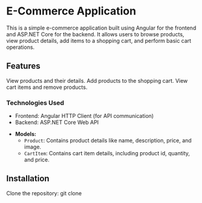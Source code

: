# E-Commerce Application
This is a simple e-commerce application built using Angular for the frontend and ASP.NET Core for the backend. 
It allows users to browse products, view product details, add items to a shopping cart, and perform basic cart operations.

## Features
View products and their details.
Add products to the shopping cart.
View cart items and remove products.

### Technologies Used
* Frontend:
Angular 
HTTP Client (for API communication)
* Backend:
ASP.NET Core Web API
- **Models:**
  - `Product`: Contains product details like name, description, price, and image.
  - `CartItem`: Contains cart item details, including product id, quantity, and price.
 
## Installation
Clone the repository: 
 git clone <repository-url>
